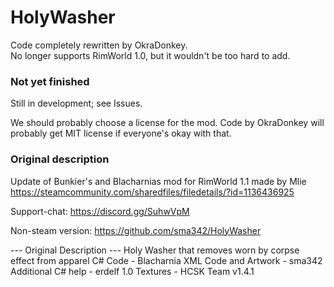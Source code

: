 # HolyWasher

Code completely rewritten by OkraDonkey.  
No longer supports RimWorld 1.0, but it wouldn't be too hard to add.

### Not yet finished

Still in development; see Issues.

We should probably choose a license for the mod.
Code by OkraDonkey will probably get MIT license if everyone's okay with that.

### Original description

Update of Bunkier's and Blacharnias mod for RimWorld 1.1 made by Mlie
https://steamcommunity.com/sharedfiles/filedetails/?id=1136436925

Support-chat:
https://discord.gg/SuhwVpM

Non-steam version:
https://github.com/sma342/HolyWasher
	
--- Original Description ---
Holy Washer that removes worn by corpse effect from apparel
C# Code - Blacharnia
XML Code and Artwork - sma342
Additional C# help - erdelf
1.0 Textures - HCSK Team
v1.4.1
